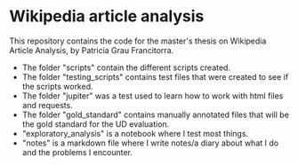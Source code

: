 # Wikipedia article analysis

This repository contains the code for the master's thesis on Wikipedia Article Analysis, by Patricia Grau Francitorra.

- The folder "scripts" contain the different scripts created. 
- The folder "testing_scripts" contains test files that were created to see if the scripts worked. 
- The folder "jupiter" was a test used to learn how to work with html files and requests. 
- The folder "gold_standard" contains manually annotated files that will be the gold standard for the UD evaluation. 
- "exploratory_analysis" is a notebook where I test most things.
- "notes" is a markdown file where I write notes/a diary about what I do and the problems I encounter.
